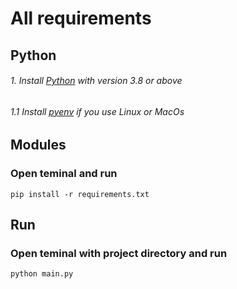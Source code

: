 # All requirements

## Python
###### 1. Install [Python](https://python.org) with version 3.8 or above
###### 1.1 Install [pyenv](https://github.com/pyenv/pyenv) if you use Linux or MacOs

## Modules
### Open teminal and run
```
pip install -r requirements.txt
```

## Run
### Open teminal with project directory and run
```
python main.py
```